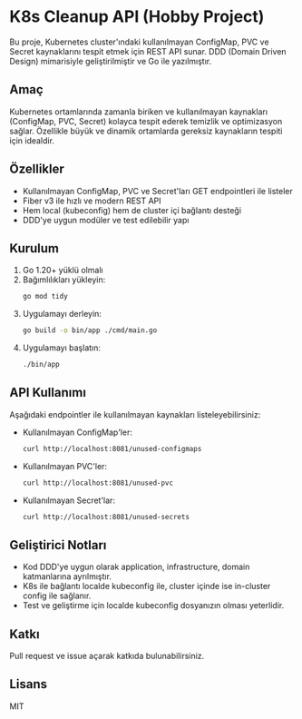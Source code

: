 # K8s Cleanup API (Hobby Project)

Bu proje, Kubernetes cluster'ındaki kullanılmayan ConfigMap, PVC ve Secret kaynaklarını tespit etmek için REST API sunar. DDD (Domain Driven Design) mimarisiyle geliştirilmiştir ve Go ile yazılmıştır.

## Amaç
Kubernetes ortamlarında zamanla biriken ve kullanılmayan kaynakları (ConfigMap, PVC, Secret) kolayca tespit ederek temizlik ve optimizasyon sağlar. Özellikle büyük ve dinamik ortamlarda gereksiz kaynakların tespiti için idealdir.

## Özellikler
- Kullanılmayan ConfigMap, PVC ve Secret'ları GET endpointleri ile listeler
- Fiber v3 ile hızlı ve modern REST API
- Hem local (kubeconfig) hem de cluster içi bağlantı desteği
- DDD'ye uygun modüler ve test edilebilir yapı

## Kurulum
1. Go 1.20+ yüklü olmalı
2. Bağımlılıkları yükleyin:
   ```bash
   go mod tidy
   ```
3. Uygulamayı derleyin:
   ```bash
   go build -o bin/app ./cmd/main.go
   ```
4. Uygulamayı başlatın:
   ```bash
   ./bin/app
   ```

## API Kullanımı
Aşağıdaki endpointler ile kullanılmayan kaynakları listeleyebilirsiniz:

- Kullanılmayan ConfigMap'ler:
  ```bash
  curl http://localhost:8081/unused-configmaps
  ```
- Kullanılmayan PVC'ler:
  ```bash
  curl http://localhost:8081/unused-pvc
  ```
- Kullanılmayan Secret'lar:
  ```bash
  curl http://localhost:8081/unused-secrets
  ```

## Geliştirici Notları
- Kod DDD'ye uygun olarak application, infrastructure, domain katmanlarına ayrılmıştır.
- K8s ile bağlantı localde kubeconfig ile, cluster içinde ise in-cluster config ile sağlanır.
- Test ve geliştirme için localde kubeconfig dosyanızın olması yeterlidir.

## Katkı
Pull request ve issue açarak katkıda bulunabilirsiniz.

## Lisans
MIT
